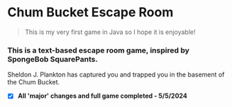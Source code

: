 # Chum Bucket Escape Room
> This is my very first game in Java so I hope it is enjoyable!
### This is a text-based escape room game, inspired by SpongeBob SquarePants. 
Sheldon J. Plankton has captured you and trapped you in the basement of the Chum Bucket.

- [x] **All 'major' changes and full game completed - 5/5/2024**
